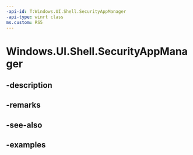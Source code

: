 ```yaml
---
-api-id: T:Windows.UI.Shell.SecurityAppManager
-api-type: winrt class
ms.custom: RS5
---
```


<!-- Class syntax.
public class SecurityAppManager 
-->

# Windows.UI.Shell.SecurityAppManager

## -description

## -remarks

## -see-also

## -examples


